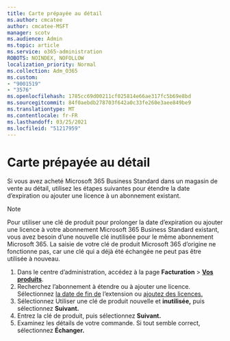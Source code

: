```yaml
---
title: Carte prépayée au détail
ms.author: cmcatee
author: cmcatee-MSFT
manager: scotv
ms.audience: Admin
ms.topic: article
ms.service: o365-administration
ROBOTS: NOINDEX, NOFOLLOW
localization_priority: Normal
ms.collection: Adm_O365
ms.custom:
- "9001519"
- "3576"
ms.openlocfilehash: 1785cc69d00211cf025814e66ae317fc5b69e8bd
ms.sourcegitcommit: 84f0aebdb278703f642a0c33fe260e3aee849be9
ms.translationtype: MT
ms.contentlocale: fr-FR
ms.lasthandoff: 03/25/2021
ms.locfileid: "51217959"
---
```

# <a name="retail-prepaid-card"></a>Carte prépayée au détail

Si vous avez acheté Microsoft 365 Business Standard dans un magasin de vente au détail, utilisez les étapes suivantes pour étendre la date d’expiration ou ajouter une licence à un abonnement existant.

> [!NOTE]
> Pour utiliser une clé de produit pour prolonger la date d’expiration ou ajouter une licence à votre abonnement Microsoft 365 Business Standard existant, vous avez besoin d’une nouvelle clé inutilisée pour le même abonnement Microsoft 365. La saisie de votre clé de produit Microsoft 365 d’origine ne fonctionne pas, car une clé qui a déjà été échangée ne peut pas être utilisée à nouveau.

1. Dans le centre d’administration, accédez à la page **Facturation** > **[Vos produits](https://go.microsoft.com/fwlink/p/?linkid=842054)**.
2. Recherchez l’abonnement à étendre ou à ajouter une licence. Sélectionnez [la date de fin de](https://go.microsoft.com/fwlink/p/?linkid=842054) l’extension ou [ajoutez des licences.](https://go.microsoft.com/fwlink/p/?linkid=842054)
3. Sélectionnez Utiliser une clé de produit nouvelle et **inutilisée,** puis sélectionnez **Suivant.**
4. Entrez la clé de produit, puis sélectionnez **Suivant.**
5. Examinez les détails de votre commande. Si tout semble correct, sélectionnez **Échanger.**